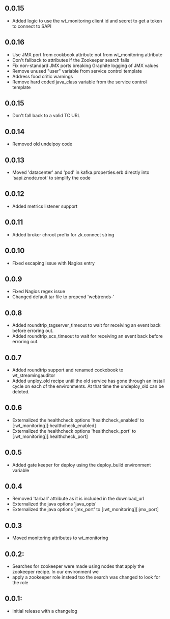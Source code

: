 ## 0.0.15
* Added logic to use the wt_monitoring client id and secret to get a token to connect to SAPI

## 0.0.16
* Use JMX port from cookbook attribute not from wt_monitoring attribute
* Don't fallback to attributes if the Zookeeper search fails
* Fix non-standard JMX ports breaking Graphite logging of JMX values
* Remove unused "user" variable from service control template
* Address food critic warnings
* Remove hard coded java_class variable from the service control template

## 0.0.15
* Don't fall back to a valid TC URL

## 0.0.14
* Removed old undelpoy code

## 0.0.13
* Moved 'datacenter' and 'pod' in kafka.properties.erb directly into 'sapi.znode.root' to simplify the code

## 0.0.12
* Added metrics listener support

## 0.0.11
* Added broker chroot prefix for zk.connect string

## 0.0.10
* Fixed escaping issue with Nagios entry

## 0.0.9
* Fixed Nagios regex issue
* Changed default tar file to prepend 'webtrends-'

## 0.0.8
* Added roundtrip_tagserver_timeout to wait for receiving an event back before erroring out.
* Added roundtrip_scs_timeout to wait for receiving an event back before erroring out.

## 0.0.7
* Added roundtrip support and renamed cookobook to wt_streamingauditor
* Added unploy_old recipe until the old service has gone through an install cycle on each of the environments. At that time the undeploy_old can be deleted.

## 0.0.6
* Externalized the healthcheck options 'healthcheck_enabled' to [:wt_monitoring][:healthcheck_enabled]
* Externalized the healthcheck options 'healthcheck_port' to [:wt_monitoring][:healthcheck_port]

## 0.0.5
* Added gate keeper for deploy using the deploy_build environment variable

## 0.0.4
* Removed 'tarball' attribute as it is included in the download_url
* Externalized the java options 'java_opts'
* Externalized the java options 'jmx_port' to [:wt_monitoring][:jmx_port]

## 0.0.3
* Moved monitoring attributes to wt_monitoring

## 0.0.2:
* Searches for zookeeper were made using nodes that apply the zookeeper recipe. In our environment we
* apply a zookeeper role instead tso the search was changed to look for the role

## 0.0.1:
* Initial release with a changelog